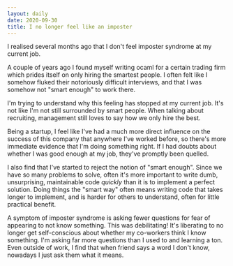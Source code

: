 ```yaml
---
layout: daily
date: 2020-09-30
title: I no longer feel like an imposter
---
```


I realised several months ago that I don't feel imposter syndrome at my current job.

A couple of years ago I found myself writing ocaml for a certain trading firm which prides
itself on only hiring the smartest people. I often felt like I
somehow fluked their notoriously difficult interviews, and that I was somehow not
"smart enough" to work there.

I'm trying to understand why this feeling has stopped at my current job. It's not like I'm not still surrounded
by smart people. When talking about recruiting, management still loves to say how we only hire the best.

Being a startup, I feel like I've had a much more direct influence on the
success of this company that anywhere I've worked before, so there's more immediate evidence
that I'm doing something right. If I had doubts about whether I was good enough at my job,
they've promptly been quelled.

I also find that I've started to reject the notion of "smart
enough". Since we have so many problems to solve, often it's more important to write dumb,
unsurprising, maintainable code _quickly_ than it is to implement a perfect solution.
Doing things the "smart way" often means writing code that takes longer to implement, and
is harder for others to understand, often for little practical benefit.

A symptom of imposter syndrome is asking fewer questions for fear of appearing to not know something.
This was debilitating! It's liberating to no longer get self-conscious about whether my co-workers think
I know something. I'm asking far more questions than I used to and learning a ton. Even outside of work,
I find that when friend says a word I don't know, nowadays I just ask them what it means.
